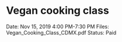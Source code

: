 # Vegan cooking class

Date: Nov 15, 2019 4:00 PM-7:30 PM
Files: Vegan_Cooking_Class_CDMX.pdf
Status: Paid